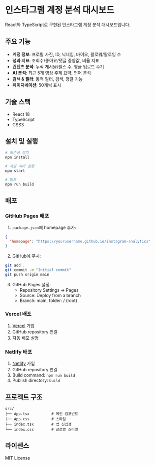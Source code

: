 # 인스타그램 계정 분석 대시보드

React와 TypeScript로 구현된 인스타그램 계정 분석 대시보드입니다.

## 주요 기능

- **계정 정보**: 프로필 사진, ID, 닉네임, 바이오, 팔로워/팔로잉 수
- **성과 지표**: 조회수/좋아요/댓글 중앙값, 비율 지표
- **컨텐츠 분석**: 누적 게시물/릴스 수, 평균 업로드 주기
- **AI 분석**: 최근 5개 영상 주제 요약, 언어 분석
- **검색 & 필터**: 동적 필터, 검색, 정렬 기능
- **페이지네이션**: 50개씩 표시

## 기술 스택

- React 18
- TypeScript
- CSS3

## 설치 및 실행

```bash
# 의존성 설치
npm install

# 개발 서버 실행
npm start

# 빌드
npm run build
```

## 배포

### GitHub Pages 배포

1. `package.json`에 homepage 추가:
```json
{
  "homepage": "https://yourusername.github.io/instagram-analytics"
}
```

2. GitHub에 푸시:
```bash
git add .
git commit -m "Initial commit"
git push origin main
```

3. GitHub Pages 설정:
   - Repository Settings → Pages
   - Source: Deploy from a branch
   - Branch: main, folder: / (root)

### Vercel 배포

1. [Vercel](https://vercel.com) 가입
2. GitHub repository 연결
3. 자동 배포 설정

### Netlify 배포

1. [Netlify](https://netlify.com) 가입
2. GitHub repository 연결
3. Build command: `npm run build`
4. Publish directory: `build`

## 프로젝트 구조

```
src/
├── App.tsx          # 메인 컴포넌트
├── App.css          # 스타일
├── index.tsx        # 앱 진입점
└── index.css        # 글로벌 스타일
```

## 라이센스

MIT License
